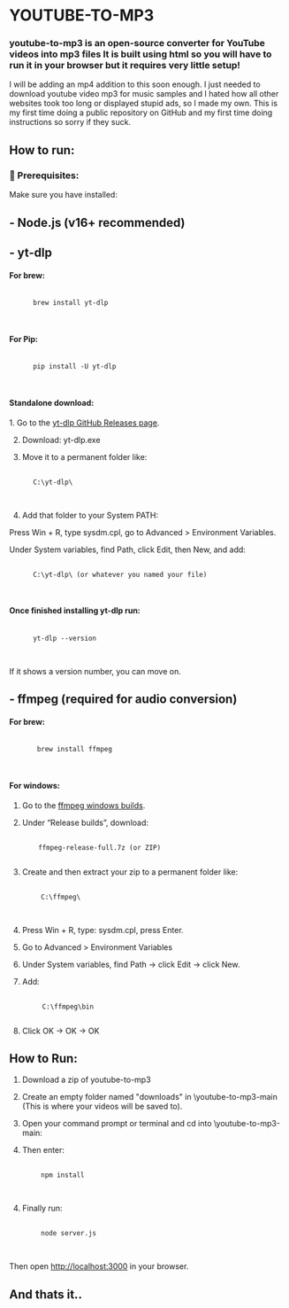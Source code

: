 <h1>YOUTUBE-TO-MP3</h1>

<h3>youtube-to-mp3 is an open-source converter for YouTube videos into mp3 files
It is built using html so you will have to run it in your browser but it requires very little setup!</h3>
I will be adding an mp4 addition to this soon enough. I just needed to download youtube video mp3 for music samples and I hated how all other websites took too long or displayed stupid ads, so I made my own. This is my first time doing a public repository on GitHub and my first time doing instructions so sorry if they suck. 

<h2>How to run:</h2>

<h3>🧱 Prerequisites:</h3>

Make sure you have installed:

<h2>- Node.js (v16+ recommended)</h2>

<h2>- yt-dlp</h2>

  <h4>For brew:</h4>

  <pre>
    <code>
      brew install yt-dlp
    </code>
  </pre>
  
  <h4>For Pip:</h4>

  <pre>
    <code>
      pip install -U yt-dlp
    </code>
  </pre>

  <h4>Standalone download:</h4>
  1. Go to the <a href="https://github.com/yt-dlp/yt-dlp/releases/tag/2025.06.30">yt-dlp GitHub Releases page</a>.

  2. Download: yt-dlp.exe
 
  3. Move it to a permanent folder like:
  <pre>
  <code>
      C:\yt-dlp\
  </code>
  </pre>

  4. Add that folder to your System PATH:

  Press Win + R, type sysdm.cpl, go to Advanced > Environment Variables.

  Under System variables, find Path, click Edit, then New, and add:
  <pre>
  <code>
      C:\yt-dlp\ (or whatever you named your file)
  </code>
  </pre>

  <h4>Once finished installing yt-dlp run:</h4>

  <pre>
    <code>
      yt-dlp --version
    </code>
  </pre>
  If it shows a version number, you can move on.


<h2>- ffmpeg (required for audio conversion)</h2>

  <h4>For brew:</h4>

  <pre>
    <code>
       brew install ffmpeg
    </code>
  </pre>

  <h4>For windows:</h4>

  1. Go to the <a href="https://www.gyan.dev/ffmpeg/builds/">ffmpeg windows builds</a>.
 
  2. Under “Release builds”, download:
     <pre>
       <code>
         ffmpeg-release-full.7z (or ZIP)
       </code>
     </pre>

  3. Create and then extract your zip to a permanent folder like:
  <pre>
  <code>
        C:\ffmpeg\
  </code>
  </pre>

  4. Press Win + R, type: sysdm.cpl, press Enter.

  5. Go to Advanced > Environment Variables

  6. Under System variables, find Path → click Edit → click New.

  7. Add:

     <pre>
       <code>
          C:\ffmpeg\bin
       </code>
     </pre>

   8. Click OK → OK → OK

<h2>How to Run:</h2>

  1. Download a zip of youtube-to-mp3

  2. Create an empty folder named "downloads" in \youtube-to-mp3-main (This is where your videos will be saved to).

  3. Open your command prompt or terminal and cd into \youtube-to-mp3-main:

  4. Then enter:
  
  <pre>
    <code>
        npm install
    </code>
  </pre>

   4. Finally run:
  
  <pre>
    <code>
        node server.js
    </code>
  </pre>

  Then open <a href="http://localhost:3000">http://localhost:3000</a> in your browser.

<h2>And thats it..</h2>
